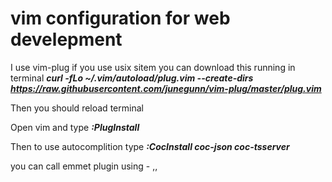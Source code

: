 # vim configuration for web develepment

I use vim-plug if you use usix sitem you can download this running in terminal ***curl -fLo ~/.vim/autoload/plug.vim --create-dirs \
    https://raw.githubusercontent.com/junegunn/vim-plug/master/plug.vim***
    
Then you should reload terminal

Open vim and type ***:PlugInstall***

Then to use autocomplition type ***:CocInstall coc-json coc-tsserver***

you can call emmet plugin using - ,,
